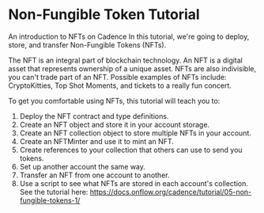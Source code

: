 # Non-Fungible Token Tutorial
 An introduction to NFTs on Cadence
 In this tutorial, we're going to deploy, store, and transfer Non-Fungible Tokens (NFTs).

 The NFT is an integral part of blockchain technology. An NFT is a digital asset that represents ownership of a unique asset. NFTs are also indivisible, you can't trade part of an NFT. Possible examples of NFTs include: CryptoKitties, Top Shot Moments, and tickets to a really fun concert.

 To get you comfortable using NFTs, this tutorial will teach you to:

 1. Deploy the NFT contract and type definitions.
 2. Create an NFT object and store it in your account storage.
 3. Create an NFT collection object to store multiple NFTs in your account.
 4. Create an NFTMinter and use it to mint an NFT.
 5. Create references to your collection that others can use to send you tokens.
 6. Set up another account the same way.
 7. Transfer an NFT from one account to another.
 8. Use a script to see what NFTs are stored in each account's collection.
 See the tutorial here: https://docs.onflow.org/cadence/tutorial/05-non-fungible-tokens-1/
